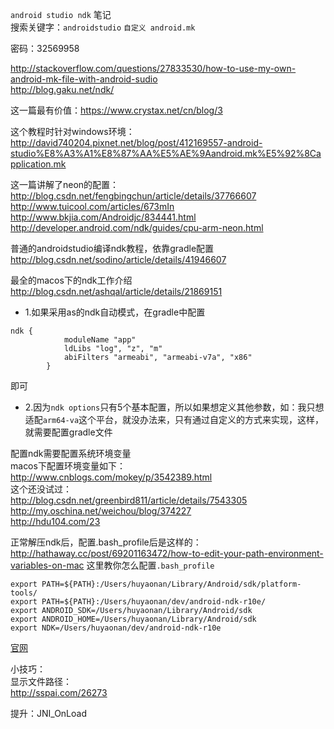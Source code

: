 `android studio ndk` 笔记  
搜索关键字：`androidstudio` `自定义 android.mk`  

密码：32569958

http://stackoverflow.com/questions/27833530/how-to-use-my-own-android-mk-file-with-android-sudio  
http://blog.gaku.net/ndk/  

这一篇最有价值：https://www.crystax.net/cn/blog/3  


这个教程时针对windows环境：  
http://david740204.pixnet.net/blog/post/412169557-android-studio%E8%A3%A1%E8%87%AA%E5%AE%9Aandroid.mk%E5%92%8Capplication.mk

这一篇讲解了neon的配置：  
http://blog.csdn.net/fengbingchun/article/details/37766607  
http://www.tuicool.com/articles/673mIn  
http://www.bkjia.com/Androidjc/834441.html  
http://developer.android.com/ndk/guides/cpu-arm-neon.html  

普通的androidstudio编译ndk教程，依靠gradle配置  
http://blog.csdn.net/sodino/article/details/41946607  

最全的macos下的ndk工作介绍  
http://blog.csdn.net/ashqal/article/details/21869151  


* 1.如果采用as的ndk自动模式，在gradle中配置  
```
ndk {
            moduleName "app"
            ldLibs "log", "z", "m"
            abiFilters "armeabi", "armeabi-v7a", "x86"
        }
```  
即可

* 2.因为`ndk options`只有5个基本配置，所以如果想定义其他参数，如：我只想适配`arm64-va`这个平台，就没办法来，只有通过自定义的方式来实现，这样，就需要配置gradle文件  

配置ndk需要配置系统环境变量  
macos下配置环境变量如下：  
http://www.cnblogs.com/mokey/p/3542389.html  
这个还没试过：  
http://blog.csdn.net/greenbird811/article/details/7543305  
http://my.oschina.net/weichou/blog/374227  
http://hdu104.com/23  

正常解压ndk后，配置.bash_profile后是这样的：   
http://hathaway.cc/post/69201163472/how-to-edit-your-path-environment-variables-on-mac 这里教你怎么配置`.bash_profile`  
```
export PATH=${PATH}:/Users/huyaonan/Library/Android/sdk/platform-tools/
export PATH=${PATH}:/Users/huyaonan/dev/android-ndk-r10e/
export ANDROID_SDK=/Users/huyaonan/Library/Android/sdk
export ANDROID_HOME=/Users/huyaonan/Library/Android/sdk
export NDK=/Users/huyaonan/dev/android-ndk-r10e
```

[官网](https://developer.android.com/ndk/downloads/index.html "ndk download")

小技巧：  
显示文件路径：  
http://sspai.com/26273  


提升：JNI_OnLoad  
